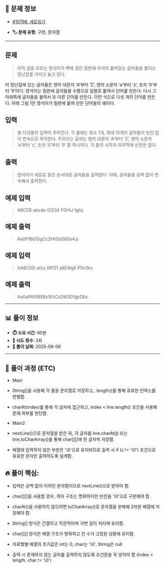 ## 📍 문제 정보

- [#10798. 세로읽기](https://www.acmicpc.net/problem/10798)
  <img src="https://static.solved.ac/tier_small/1.svg" width="16" height="16">

- **🏷️ 문제 유형**: 구현, 문자열

---

## 문제

> 아직 글을 모르는 영석이가 벽에 걸린 칠판에 자석이 붙어있는 글자들을 붙이는 장난감을 가지고 놀고 있다. 

이 장난감에 있는 글자들은 영어 대문자 ‘A’부터 ‘Z’, 영어 소문자 ‘a’부터 ‘z’, 숫자 ‘0’부터 ‘9’이다. 영석이는 칠판에 글자들을 수평으로 일렬로 붙여서 단어를 만든다. 다시 그 아래쪽에 글자들을 붙여서 또 다른 단어를 만든다. 이런 식으로 다섯 개의 단어를 만든다. 아래 그림 1은 영석이가 칠판에 붙여 만든 단어들의 예이다. 

## 입력

> 총 다섯줄의 입력이 주어진다. 각 줄에는 최소 1개, 최대 15개의 글자들이 빈칸 없이 연속으로 주어진다. 주어지는 글자는 영어 대문자 ‘A’부터 ‘Z’, 영어 소문자 ‘a’부터 ‘z’, 숫자 ‘0’부터 ‘9’ 중 하나이다. 각 줄의 시작과 마지막에 빈칸은 없다.

## 출력

> 영석이가 세로로 읽은 순서대로 글자들을 출력한다. 이때, 글자들을 공백 없이 연속해서 출력한다. 

## 예제 입력

> ABCDE
abcde
01234
FGHIJ
fghij

## 예제 출력

> Aa0FfBb1GgCc2HhDd3IiEe4Jj

## 예제 입력

> AABCDD
afzz
09121
a8EWg6
P5h3kx

## 예제 출력

> Aa0aPAf985Bz1EhCz2W3D1gkD6x
---

## 📊 풀이 정보

- **⏱️ 소요 시간**: 60분
- **🔄 시도 횟수**: 3회
- **📅 풀이 날짜**: 2025-08-06

---

## 💭 풀이 과정 (ETC)

- Main
- String[]을 사용해 각 줄을 문자열로 저장하고, .length()를 통해 유효한 인덱스를 판별함.

- charAt(index)를 통해 각 글자에 접근하고, index < line.length() 조건을 사용해 존재 여부를 판단함.

- Main2
- nextLine()으로 문자열을 받은 뒤, 각 글자를 line.charAt(j) 또는 line.toCharArray()를 통해 char[][]에 한 글자씩 저장함.

- 배열에 입력하지 않은 부분은 '\0'으로 유지되므로 출력 시 if (c != '\0') 조건으로 유효한 문자만 출력하도록 설계함.


## 🔥 풀이 핵심:  
- 입력은 공백 없이 이어진 문자열이므로 nextLine()으로 받아야 함.

- char[][]을 사용할 경우, 격자 구조는 명확하지만 빈칸을 '\0'으로 구분해야 함.

- charAt()을 사용하지 않으려면 toCharArray()로 문자열을 분해해 2차원 배열에 저장해야 함.

- String[] 방식은 간결하고 직관적이며 가변 길이 처리에 유리함.

- char[][] 방식은 배열 구조가 명확하고 칸 수가 고정된 상황에 유리함.

- 자료형별 배열의 초기값은 int는 0, char는 '\0', String은 null

- 출력 시 존재하지 않는 글자를 출력하지 않도록 조건문을 꼭 넣어야 함 (index < length, char != '\0')